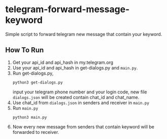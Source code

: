 # telegram-forward-message-keyword

Simple script to forward telegram new message that contain your keyword.

## How To Run
1. Get your api_id and api_hash in my.telegram.org
2. Use your api_id and api_hash in get-dialogs.py and `main.py`.
3. Run get-dialogs.py, 
    ```
    python3 get-dialogs.py
    ```
    input your telegram phone number and your login code, new file `dialogs.json` will be created contain chat_id and chat_name.
4. Use chat_id from `dialogs.json` in senders and receiver in `main.py`
5. Run `main.py`
    ```
    python3 main.py
    ```
6. Now every new message from senders that contain keyword will be forwarded to receiver.